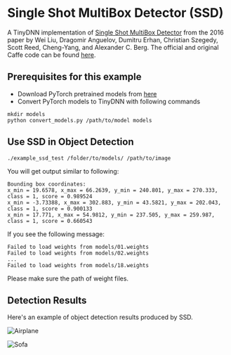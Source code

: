 # Single Shot MultiBox Detector (SSD)

A TinyDNN implementation of [Single Shot MultiBox Detector](http://arxiv.org/abs/1512.02325) from the 2016 paper by Wei Liu, Dragomir Anguelov, Dumitru Erhan, Christian Szegedy, Scott Reed, Cheng-Yang, and Alexander C. Berg.  The official and original Caffe code can be found [here](https://github.com/weiliu89/caffe/tree/ssd).

## Prerequisites for this example

- Download PyTorch pretrained models from [here](https://s3.amazonaws.com/amdegroot-models/ssd300_mAP_77.43_v2.pth)
- Convert PyTorch models to TinyDNN with following commands

```
mkdir models
python convert_models.py /path/to/model models
```

## Use SSD in Object Detection

```
./example_ssd_test /folder/to/models/ /path/to/image
```

You will get output similar to following:

```
Bounding box coordinates:
x_min = 19.6578, x_max = 66.2639, y_min = 240.801, y_max = 270.333, class = 1, score = 0.989524
x_min = -3.73388, x_max = 302.883, y_min = 43.5821, y_max = 202.043, class = 1, score = 0.900133
x_min = 17.771, x_max = 54.9812, y_min = 237.505, y_max = 259.987, class = 1, score = 0.660543
```

If you see the following message:

```
Failed to load weights from models/01.weights
Failed to load weights from models/02.weights
...
Failed to load weights from models/18.weights
```

Please make sure the path of weight files.

## Detection Results

Here's an example of object detection results produced by SSD.

![Airplane](https://user-images.githubusercontent.com/1730504/47263759-67bc1900-d53a-11e8-91cd-4bb4648668b7.png)

![Sofa](https://user-images.githubusercontent.com/1730504/47264055-d9976100-d540-11e8-98a5-0af7871374fd.png)
